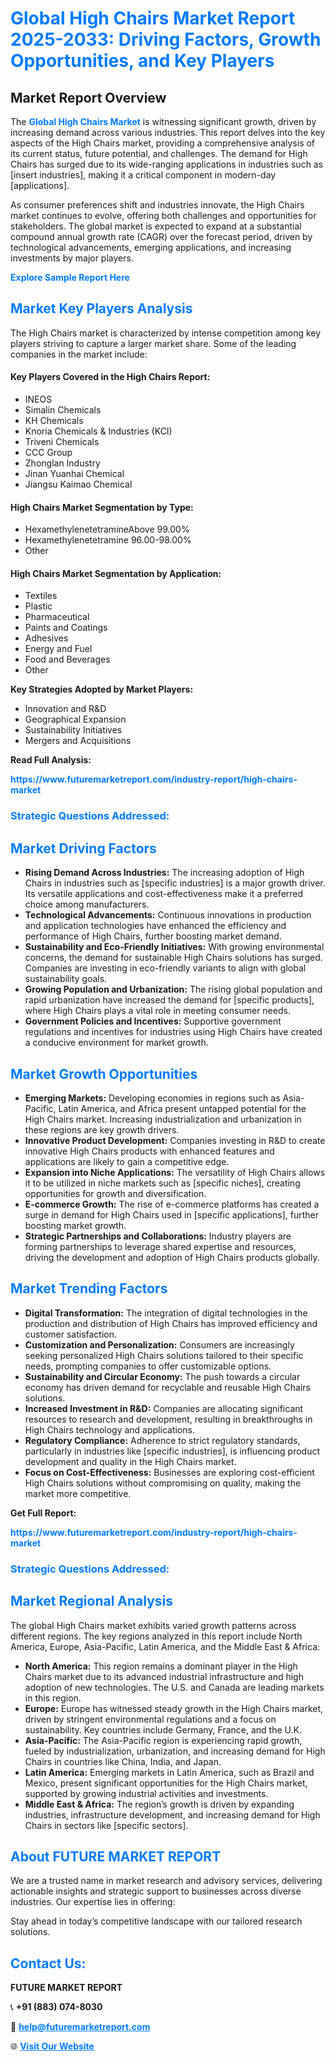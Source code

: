 <h1 style="color: #007BFF;">Global High Chairs Market Report 2025-2033: Driving Factors, Growth Opportunities, and Key Players</h1>

<section id="overview">
<h2>Market Report Overview</h2>
<p>The <a href="https://www.futuremarketreport.com/industry-report/high-chairs-market" style="color: #007BFF; text-decoration: none;"><strong>Global High Chairs Market</strong></a> is witnessing significant growth, driven by increasing demand across various industries. This report delves into the key aspects of the High Chairs market, providing a comprehensive analysis of its current status, future potential, and challenges. The demand for High Chairs has surged due to its wide-ranging applications in industries such as [insert industries], making it a critical component in modern-day [applications].</p>
<p>As consumer preferences shift and industries innovate, the High Chairs market continues to evolve, offering both challenges and opportunities for stakeholders. The global market is expected to expand at a substantial compound annual growth rate (CAGR) over the forecast period, driven by technological advancements, emerging applications, and increasing investments by major players.</p>
</section>

<section id="overview">
<p><a href="https://www.futuremarketreport.com/request-sample/reportId=33561" style="color: #007BFF; text-decoration: none;"><strong>Explore Sample Report Here</strong></a></p>
</section>

<section id="key-players">
<h2 style="color: #007BFF;">Market Key Players Analysis</h2>
<p>The High Chairs market is characterized by intense competition among key players striving to capture a larger market share. Some of the leading companies in the market include:</p>
<h4>Key Players Covered in the High Chairs Report:</h4>
<ul><li>INEOS</li><li>Simalin Chemicals</li><li>KH Chemicals</li><li>Knoria Chemicals &amp; Industries (KCI)</li><li>Triveni Chemicals</li><li>CCC Group</li><li>Zhonglan Industry</li><li>Jinan Yuanhai Chemical</li><li>Jiangsu Kaimao Chemical</li></ul>
<h4>High Chairs Market Segmentation by Type:</h4>
<ul><li>HexamethylenetetramineAbove 99.00%</li><li>Hexamethylenetetramine 96.00-98.00%</li><li>Other</li></ul>

<h4>High Chairs Market Segmentation by Application:</h4>
<ul><li>Textiles</li><li>Plastic</li><li>Pharmaceutical</li><li>Paints and Coatings</li><li>Adhesives</li><li>Energy and Fuel</li><li>Food and Beverages</li><li>Other</li></ul>
<p><strong>Key Strategies Adopted by Market Players:</strong></p>
<ul>
<li>Innovation and R&D</li>
<li>Geographical Expansion</li>
<li>Sustainability Initiatives</li>
<li>Mergers and Acquisitions</li>
</ul>
</section>

<section>
<p><strong>Read Full Analysis: </strong></p><a href="https://www.futuremarketreport.com/industry-report/high-chairs-market" style="color: #007BFF; text-decoration: none;"><strong>https://www.futuremarketreport.com/industry-report/high-chairs-market</strong></a>
<h3 style="color: #007BFF;">Strategic Questions Addressed:</h3>
</section>

<section id="driving-factors">
<h2 style="color: #007BFF;">Market Driving Factors</h2>
<ul>
<li><strong>Rising Demand Across Industries:</strong> The increasing adoption of High Chairs in industries such as [specific industries] is a major growth driver. Its versatile applications and cost-effectiveness make it a preferred choice among manufacturers.</li>
<li><strong>Technological Advancements:</strong> Continuous innovations in production and application technologies have enhanced the efficiency and performance of High Chairs, further boosting market demand.</li>
<li><strong>Sustainability and Eco-Friendly Initiatives:</strong> With growing environmental concerns, the demand for sustainable High Chairs solutions has surged. Companies are investing in eco-friendly variants to align with global sustainability goals.</li>
<li><strong>Growing Population and Urbanization:</strong> The rising global population and rapid urbanization have increased the demand for [specific products], where High Chairs plays a vital role in meeting consumer needs.</li>
<li><strong>Government Policies and Incentives:</strong> Supportive government regulations and incentives for industries using High Chairs have created a conducive environment for market growth.</li>
</ul>
</section>

<section id="growth-opportunities">
<h2 style="color: #007BFF;">Market Growth Opportunities</h2>
<ul>
<li><strong>Emerging Markets:</strong> Developing economies in regions such as Asia-Pacific, Latin America, and Africa present untapped potential for the High Chairs market. Increasing industrialization and urbanization in these regions are key growth drivers.</li>
<li><strong>Innovative Product Development:</strong> Companies investing in R&D to create innovative High Chairs products with enhanced features and applications are likely to gain a competitive edge.</li>
<li><strong>Expansion into Niche Applications:</strong> The versatility of High Chairs allows it to be utilized in niche markets such as [specific niches], creating opportunities for growth and diversification.</li>
<li><strong>E-commerce Growth:</strong> The rise of e-commerce platforms has created a surge in demand for High Chairs used in [specific applications], further boosting market growth.</li>
<li><strong>Strategic Partnerships and Collaborations:</strong> Industry players are forming partnerships to leverage shared expertise and resources, driving the development and adoption of High Chairs products globally.</li>
</ul>
</section>

<section id="trending-factors">
<h2 style="color: #007BFF;">Market Trending Factors</h2>
<ul>
<li><strong>Digital Transformation:</strong> The integration of digital technologies in the production and distribution of High Chairs has improved efficiency and customer satisfaction.</li>
<li><strong>Customization and Personalization:</strong> Consumers are increasingly seeking personalized High Chairs solutions tailored to their specific needs, prompting companies to offer customizable options.</li>
<li><strong>Sustainability and Circular Economy:</strong> The push towards a circular economy has driven demand for recyclable and reusable High Chairs solutions.</li>
<li><strong>Increased Investment in R&D:</strong> Companies are allocating significant resources to research and development, resulting in breakthroughs in High Chairs technology and applications.</li>
<li><strong>Regulatory Compliance:</strong> Adherence to strict regulatory standards, particularly in industries like [specific industries], is influencing product development and quality in the High Chairs market.</li>
<li><strong>Focus on Cost-Effectiveness:</strong> Businesses are exploring cost-efficient High Chairs solutions without compromising on quality, making the market more competitive.</li>
</ul>
</section>

<section>
<p><strong>Get Full Report: </strong></p><a href="https://www.futuremarketreport.com/industry-report/high-chairs-market" style="color: #007BFF; text-decoration: none;"><strong>https://www.futuremarketreport.com/industry-report/high-chairs-market</strong></a>
<h3 style="color: #007BFF;">Strategic Questions Addressed:</h3>
</section>


<section id="regional-analysis">
<h2 style="color: #007BFF;">Market Regional Analysis</h2>
<p>The global High Chairs market exhibits varied growth patterns across different regions. The key regions analyzed in this report include North America, Europe, Asia-Pacific, Latin America, and the Middle East & Africa:</p>
<ul>
<li><strong>North America:</strong> This region remains a dominant player in the High Chairs market due to its advanced industrial infrastructure and high adoption of new technologies. The U.S. and Canada are leading markets in this region.</li>
<li><strong>Europe:</strong> Europe has witnessed steady growth in the High Chairs market, driven by stringent environmental regulations and a focus on sustainability. Key countries include Germany, France, and the U.K.</li>
<li><strong>Asia-Pacific:</strong> The Asia-Pacific region is experiencing rapid growth, fueled by industrialization, urbanization, and increasing demand for High Chairs in countries like China, India, and Japan.</li>
<li><strong>Latin America:</strong> Emerging markets in Latin America, such as Brazil and Mexico, present significant opportunities for the High Chairs market, supported by growing industrial activities and investments.</li>
<li><strong>Middle East & Africa:</strong> The region’s growth is driven by expanding industries, infrastructure development, and increasing demand for High Chairs in sectors like [specific sectors].</li>
</ul>
</section>

<footer>
<h2 style="color: #007BFF;">About FUTURE MARKET REPORT</h2>
<p>We are a trusted name in market research and advisory services, delivering actionable insights and strategic support to businesses across diverse industries. Our expertise lies in offering:</p>

<p>Stay ahead in today’s competitive landscape with our tailored research solutions.</p>

<h2 style="color: #007BFF;">Contact Us:</h2>
<p><strong>FUTURE MARKET REPORT</strong></p>
<p>📞 <strong>+91 (883) 074-8030</strong></p>
<p>📧 <strong><a href="mailto:help@futuremarketreport.com" style="color: #007BFF;">help@futuremarketreport.com</a></strong></p>
<p>🌐 <strong><a href="https://www.futuremarketreport.com/" style="color: #007BFF;">Visit Our Website</a></strong></p>
</footer>